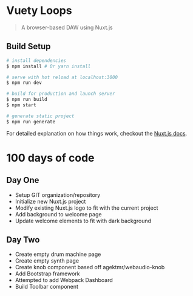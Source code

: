 # Vuety Loops

> A browser-based DAW using Nuxt.js

## Build Setup

``` bash
# install dependencies
$ npm install # Or yarn install

# serve with hot reload at localhost:3000
$ npm run dev

# build for production and launch server
$ npm run build
$ npm start

# generate static project
$ npm run generate
```

For detailed explanation on how things work, checkout the [Nuxt.js docs](https://github.com/nuxt/nuxt.js).

# 100 days of code

## Day One

- Setup GIT organization/repository
- Initialize new Nuxt.js project
- Modify existing Nuxt.js logo to fit with the current project
- Add background to welcome page
- Update welcome elements to fit with dark background

## Day Two

- Create empty drum machine page
- Create empty synth page
- Create knob component based off agektmr/webaudio-knob
- Add Bootstrap framework
- Attempted to add Webpack Dashboard
- Build Toolbar component
